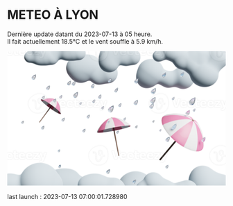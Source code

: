 # METEO À LYON

Dernière update datant du 2023-07-13 à 05 heure.  
Il fait actuellement 18.5°C et le vent souffle à 5.9 km/h.      

![](./.github/rain.png)

last launch : 2023-07-13 07:00:01.728980
